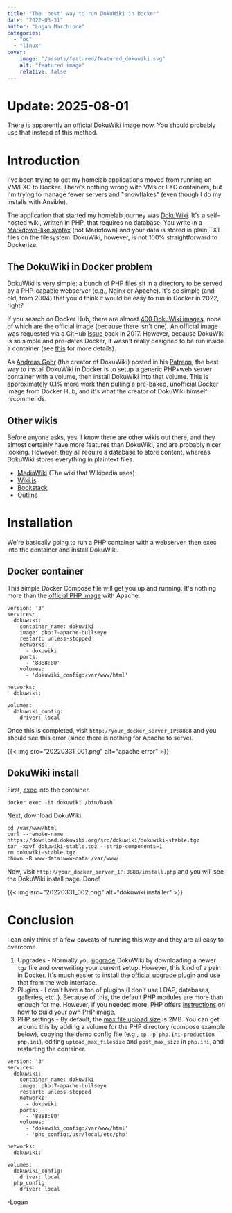 ```yaml
---
title: "The 'best' way to run DokuWiki in Docker"
date: "2022-03-31"
author: "Logan Marchione"
categories:
  - "oc"
  - "linux"
cover:
    image: "/assets/featured/featured_dokuwiki.svg"
    alt: "featured image"
    relative: false
---
```


# Update: 2025-08-01

There is apparently an [official DokuWiki image](https://hub.docker.com/r/dokuwiki/dokuwiki) now. You should probably use that instead of this method.

# Introduction

I've been trying to get my homelab applications moved from running on VM/LXC to Docker. There's nothing wrong with VMs or LXC containers, but I'm trying to manage fewer servers and "snowflakes" (even though I do my installs with Ansible).

The application that started my homelab journey was [DokuWiki](https://www.dokuwiki.org/). It's a self-hosted wiki, written in PHP, that requires no database. You write in a [Markdown-like syntax](https://www.dokuwiki.org/wiki:syntax) (not Markdown) and your data is stored in plain TXT files on the filesystem. DokuWiki, however, is not 100% straightforward to Dockerize.

## The DokuWiki in Docker problem

DokuWiki is very simple: a bunch of PHP files sit in a directory to be served by a PHP-capable webserver (e.g., Nginx or Apache). It's so simple (and old, from 2004) that you'd think it would be easy to run in Docker in 2022, right?

If you search on Docker Hub, there are almost [400 DokuWiki images](https://hub.docker.com/search?q=dokuwiki&type=image), none of which are the official image (because there isn't one). An official image was requested via a GitHub [issue](https://github.com/splitbrain/dokuwiki/issues/1896) back in 2017. However, because DokuWiki is so simple and pre-dates Docker, it wasn't really designed to be run inside a container (see [this](https://github.com/splitbrain/dokuwiki/issues/791) for more details).

As [Andreas Gohr](https://www.splitbrain.org/) (the creator of DokuWiki) posted in his [Patreon](https://www.patreon.com/posts/running-dokuwiki-42961375), the best way to install DokuWiki in Docker is to setup a generic PHP+web server container with a volume, then install DokuWiki into that volume. This is approximately 0.1% more work than pulling a pre-baked, unofficial Docker image from Docker Hub, and it's what the creator of DokuWiki himself recommends.

## Other wikis

Before anyone asks, yes, I know there are other wikis out there, and they almost certainly have more features than DokuWiki, and are probably nicer looking. However, they all require a database to store content, whereas DokuWiki stores everything in plaintext files.

- [MediaWiki](https://www.mediawiki.org/wiki/MediaWiki) (The wiki that Wikipedia uses)
- [Wiki.js](https://js.wiki/)
- [Bookstack](https://www.bookstackapp.com/)
- [Outline](https://www.getoutline.com/)

# Installation

We're basically going to run a PHP container with a webserver, then exec into the container and install DokuWiki.

## Docker container

This simple Docker Compose file will get you up and running. It's nothing more than the [official PHP image](https://hub.docker.com/_/php) with Apache.

```
version: '3'
services:
  dokuwiki:
    container_name: dokuwiki
    image: php:7-apache-bullseye
    restart: unless-stopped
    networks:
      - dokuwiki
    ports:
      - '8888:80'
    volumes:
      - 'dokuwiki_config:/var/www/html'

networks:
  dokuwiki:

volumes:
  dokuwiki_config:
    driver: local
```

Once this is completed, visit `http://your_docker_server_IP:8888` and you should see this error (since there is nothing for Apache to serve).

{{< img src="20220331_001.png" alt="apache error" >}}

## DokuWiki install

First, [exec](https://docs.docker.com/engine/reference/commandline/exec/) into the container.

```
docker exec -it dokuwiki /bin/bash
```

Next, download DokuWiki.
```
cd /var/www/html
curl --remote-name https://download.dokuwiki.org/src/dokuwiki/dokuwiki-stable.tgz
tar -xzvf dokuwiki-stable.tgz --strip-components=1
rm dokuwiki-stable.tgz
chown -R www-data:www-data /var/www/
```

Now, visit `http://your_docker_server_IP:8888/install.php` and you will see the DokuWiki install page. Done!

{{< img src="20220331_002.png" alt="dokuwiki installer" >}}

# Conclusion

I can only think of a few caveats of running this way and they are all easy to overcome.

1. Upgrades - Normally you [upgrade](https://www.dokuwiki.org/install:upgrade) DokuWiki by downloading a newer `tgz` file and overwriting your current setup. However, this kind of a pain in Docker. It's much easier to install the [official upgrade plugin](https://www.dokuwiki.org/plugin:upgrade) and use that from the web interface.
1. Plugins - I don't have a ton of plugins (I don't use LDAP, databases, galleries, etc..). Because of this, the default PHP modules are more than enough for me. However, if you needed more, PHP offers [instructions](https://github.com/docker-library/docs/blob/master/php/README.md#how-to-install-more-php-extensions) on how to build your own PHP image.
1. PHP settings - By default, the [max file upload size](https://www.dokuwiki.org/faq:uploadsize) is 2MB. You can get around this by adding a volume for the PHP directory (compose example below), copying the demo config file (e.g., `cp -p php.ini-production php.ini`), editing `upload_max_filesize` and `post_max_size` in `php.ini`, and restarting the container.
```
version: '3'
services:
  dokuwiki:
    container_name: dokuwiki
    image: php:7-apache-bullseye
    restart: unless-stopped
    networks:
      - dokuwiki
    ports:
      - '8888:80'
    volumes:
      - 'dokuwiki_config:/var/www/html'
      - 'php_config:/usr/local/etc/php'

networks:
  dokuwiki:

volumes:
  dokuwiki_config:
    driver: local
  php_config:
    driver: local

```

\-Logan